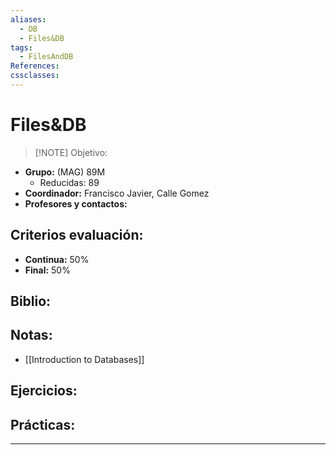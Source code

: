 ```yaml
---
aliases:
  - DB
  - Files&DB
tags:
  - FilesAndDB
References: 
cssclasses:
---
```

# Files&DB

> [!NOTE]  Objetivo:

+ **Grupo:** (MAG) 89M
	* Reducidas: 89
+ **Coordinador:** Francisco Javier, Calle Gomez
+ **Profesores y contactos:** 

## Criterios evaluación:
+ **Continua:** 50%
+ **Final:** 50%

## Biblio:

## Notas: 
+ [[Introduction to Databases]]

## Ejercicios:

## Prácticas:


***